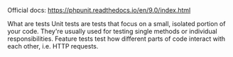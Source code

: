 Official docs:
https://phpunit.readthedocs.io/en/9.0/index.html

What are tests
Unit tests are tests that focus on a small, isolated portion of your code. They're usually used for testing single methods or individual responsibilities.
Feature tests test how different parts of code interact with each other, i.e. HTTP requests.
